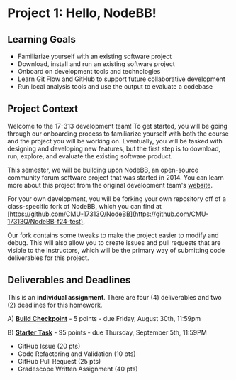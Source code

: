 # Project 1: Hello, NodeBB!

## Learning Goals

- Familiarize yourself with an existing software project
- Download, install and run an existing software project
- Onboard on development tools and technologies
- Learn Git Flow and GitHub to support future collaborative development
- Run local analysis tools and use the output to evaluate a codebase

## Project Context

Welcome to the 17-313 development team! To get started, you will be going through our onboarding process to familiarize yourself with both the course and the project you will be working on. Eventually, you will be tasked with designing and developing new features, but the first step is to download, run, explore, and evaluate the existing software product.

This semester, we will be building upon NodeBB, an open-source community forum software project that was started in 2014. You can learn more about this project from the original development team's [website](https://nodebb.org/).

For your own development, you will be forking your own repository off of a class-specific fork of NodeBB, which you can find at [https://github.com/CMU-17313Q/NodeBB](https://github.com/CMU-17313Q/NodeBB-f24-test).

Our fork contains some tweaks to make the project easier to modify and debug. This will also allow you to create issues and pull requests that are visible to the instructors, which will be the primary way of submitting code deliverables for this project.

## Deliverables and Deadlines
This is an **individual assignment**. There are four (4) deliverables and two (2) deadlines for this homework.

A) [**Build Checkpoint**](/projects/P1/1_checkpoint) - 5 points - due Friday, August 30th, 11:59pm

B) [**Starter Task**](/projects/P1/2_refactoring) - 95 points - due Thursday, September 5th, 11:59PM

- GitHub Issue (20 pts)
- Code Refactoring and Validation (10 pts)
- GitHub Pull Request (25 pts)
- Gradescope Written Assignment (40 pts)
